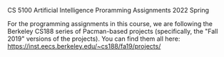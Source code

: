 CS 5100 Artificial Intelligence Proramming Assignments 2022 Spring

For the programming assignments in this course, we are following the Berkeley CS188 series of Pacman-based projects (specifically, the "Fall 2019" versions of the projects). You can find them all here: https://inst.eecs.berkeley.edu/~cs188/fa19/projects/
